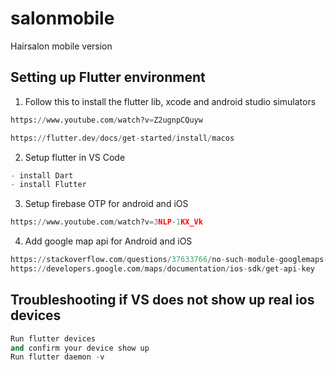 # salonmobile

Hairsalon mobile version

## Setting up Flutter environment
1. Follow this to install the flutter lib, xcode and android studio simulators
```python
https://www.youtube.com/watch?v=Z2ugnpCQuyw

https://flutter.dev/docs/get-started/install/macos
```
2. Setup flutter in VS Code
```python
- install Dart
- install Flutter
```
3. Setup firebase OTP for android and iOS
```python
https://www.youtube.com/watch?v=3NLP-1KX_Vk
```
4. Add google map api for Android and iOS
```python
https://stackoverflow.com/questions/37633766/no-such-module-googlemaps-found-however-it-is-installed
https://developers.google.com/maps/documentation/ios-sdk/get-api-key
```
## Troubleshooting if VS does not show up real ios devices
```python
Run flutter devices 
and confirm your device show up
Run flutter daemon -v
```

